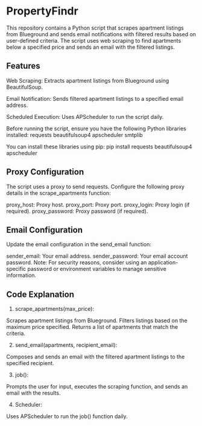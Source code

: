 # PropertyFindr
This repository contains a Python script that scrapes apartment listings from Blueground and sends email notifications with filtered results based on user-defined criteria. The script uses web scraping to find apartments below a specified price and sends an email with the filtered listings.

## Features
Web Scraping: Extracts apartment listings from Blueground using BeautifulSoup.

Email Notification: Sends filtered apartment listings to a specified email address.

Scheduled Execution: Uses APScheduler to run the script daily.


Before running the script, ensure you have the following Python libraries installed:
requests
beautifulsoup4
apscheduler
smtplib

You can install these libraries using pip:
pip install requests beautifulsoup4 apscheduler

## Proxy Configuration
The script uses a proxy to send requests. Configure the following proxy details in the scrape_apartments function:

proxy_host: Proxy host.
proxy_port: Proxy port.
proxy_login: Proxy login (if required).
proxy_password: Proxy password (if required).

## Email Configuration
Update the email configuration in the send_email function:

sender_email: Your email address.
sender_password: Your email account password. Note: For security reasons, consider using an application-specific password or environment variables to manage sensitive information.

## Code Explanation
1. scrape_apartments(max_price):

Scrapes apartment listings from Blueground.
Filters listings based on the maximum price specified.
Returns a list of apartments that match the criteria.

2. send_email(apartments, recipient_email):

Composes and sends an email with the filtered apartment listings to the specified recipient.

3. job():

Prompts the user for input, executes the scraping function, and sends an email with the results.

4. Scheduler:

Uses APScheduler to run the job() function daily.
